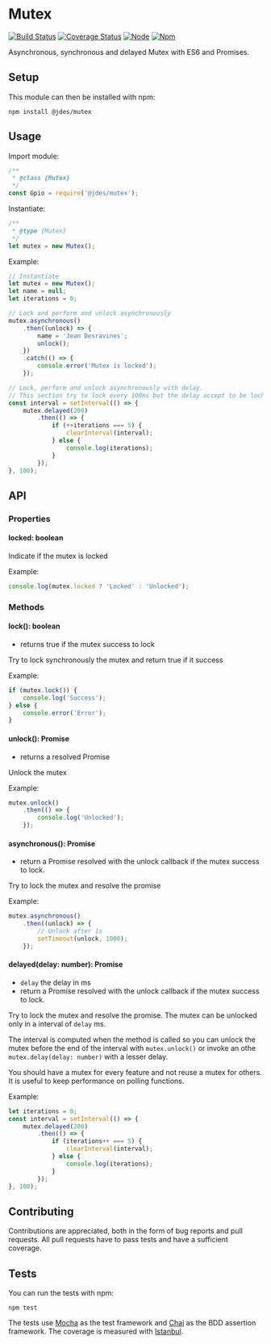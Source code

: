 # Mutex

[![Build Status](https://travis-ci.org/jeandesravines/mutex.svg)](https://travis-ci.com/jeandesravines/mutex)
[![Coverage Status](https://coveralls.io/repos/github/jeandesravines/mutex/badge.svg?branch=master)](https://coveralls.io/github/jeandesravines/mutex?branch=master)
[![Node](https://img.shields.io/badge/node-6.2.2-blue.svg)](https://github.com/jeadesravines/mutex)
[![Npm](https://img.shields.io/badge/npm-3.5.10-blue.svg)](https://github.com/jeadesravines/mutex)

Asynchronous, synchronous and delayed Mutex with ES6 and Promises.


## Setup

This module can then be installed with npm:
```shell
npm install @jdes/mutex
```

## Usage

Import module:

```javascript
/**
 * @class {Mutex}
 */
const Gpio = require('@jdes/mutex');
```

Instantiate:

```javascript
/**
 * @type {Mutex}
 */
let mutex = new Mutex();
```

Example:

```javascript
// Instantiate
let mutex = new Mutex();
let name = null;
let iterations = 0;

// Lock and perform and unlock asynchronously
mutex.asynchronous()
    .then((unlock) => {
    	name = 'Jean Desravines';
    	unlock();
    })
    .catch(() => {
    	console.error('Mutex is locked');
    });

// Lock, perform and unlock asynchronously with delay.
// This section try to lock every 100ms but the delay accept to be locked every 200ms.
const interval = setInterval(() => {
    mutex.delayed(200)
        .then(() => {
            if (++iterations === 5) {
                clearInterval(interval);
            } else {
                console.log(iterations);
            }
        });
}, 100);
```


## API

### Properties

#### locked: boolean

Indicate if the mutex is locked

Example:

```javascript
console.log(mutex.locked ? 'Locked' : 'Unlocked');
```

### Methods

#### lock(): boolean

* returns true if the mutex success to lock

Try to lock synchronously the mutex and return true if it success

Example:

```javascript
if (mutex.lock()) {
    console.log('Success');
} else {
    console.error('Error');
}
```

#### unlock(): Promise

* returns a resolved Promise

Unlock the mutex

Example:

```javascript
mutex.unlock()
    .then(() => {
        console.log('Unlocked');
    });
```

#### asynchronous(): Promise

* return a Promise resolved with the unlock callback if the mutex success to lock.

Try to lock the mutex and resolve the promise

Example:

```javascript
mutex.asynchronous()
    .then((unlock) => {
        // Unlock after 1s
        setTimeout(unlock, 1000);
    });
```

#### delayed(delay: number): Promise

* `delay` the delay in ms
* return a Promise resolved with the unlock callback if the mutex success to lock.

Try to lock the mutex and resolve the promise.
The mutex can be unlocked only in a interval of `delay` ms.

The interval is computed when the method is called so you can unlock the mutex before the end of the interval with
`mutex.unlock()` or
invoke an othe `mutex.delay(delay: number)` with a lesser delay.

You should have a mutex for every feature and not reuse a mutex for others.
It is useful to keep performance on polling functions.

Example:

```javascript
let iterations = 0;
const interval = setInterval(() => {
    mutex.delayed(200)
        .then(() => {
            if (iterations++ === 5) {
                clearInterval(interval);
            } else {
                console.log(iterations);
            }
        });
}, 100);
```

## Contributing

Contributions are appreciated, both in the form of bug reports and pull requests.
All pull requests have to pass tests and have a sufficient coverage.

## Tests

You can run the tests with npm:
```shell
npm test
```

The tests use [Mocha](http://mochajs.org) as the test framework and [Chai](http://http://chaijs.com) as the BDD assertion framework.
The coverage is measured with [Istanbul](https://github.com/gotwarlost/istanbul).
